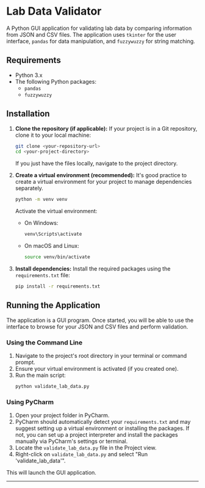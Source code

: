 # Lab Data Validator

A Python GUI application for validating lab data by comparing information from JSON and CSV files. The application uses `tkinter` for the user interface, `pandas` for data manipulation, and `fuzzywuzzy` for string matching.

## Requirements

*   Python 3.x
*   The following Python packages:
    *   `pandas`
    *   `fuzzywuzzy`

## Installation

1.  **Clone the repository (if applicable):**
    If your project is in a Git repository, clone it to your local machine:
    ```bash
    git clone <your-repository-url>
    cd <your-project-directory>
    ```
    If you just have the files locally, navigate to the project directory.

2.  **Create a virtual environment (recommended):**
    It's good practice to create a virtual environment for your project to manage dependencies separately.
    ```bash
    python -m venv venv
    ```
    Activate the virtual environment:
    *   On Windows:
        ```bash
        venv\Scripts\activate
        ```
    *   On macOS and Linux:
        ```bash
        source venv/bin/activate
        ```

3.  **Install dependencies:**
    Install the required packages using the `requirements.txt` file:
    ```bash
    pip install -r requirements.txt
    ```

## Running the Application

The application is a GUI program. Once started, you will be able to use the interface to browse for your JSON and CSV files and perform validation.

### Using the Command Line

1.  Navigate to the project's root directory in your terminal or command prompt.
2.  Ensure your virtual environment is activated (if you created one).
3.  Run the main script:
    ```bash
    python validate_lab_data.py
    ```

### Using PyCharm

1.  Open your project folder in PyCharm.
2.  PyCharm should automatically detect your `requirements.txt` and may suggest setting up a virtual environment or installing the packages. If not, you can set up a project interpreter and install the packages manually via PyCharm's settings or terminal.
3.  Locate the `validate_lab_data.py` file in the Project view.
4.  Right-click on `validate_lab_data.py` and select "Run 'validate_lab_data'".

This will launch the GUI application.

---